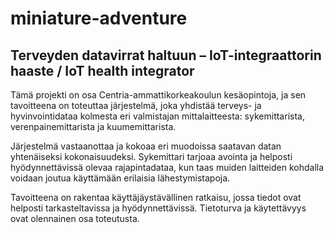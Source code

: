 # miniature-adventure

## Terveyden datavirrat haltuun – IoT-integraattorin haaste / IoT health integrator

Tämä projekti on osa Centria-ammattikorkeakoulun kesäopintoja, ja sen tavoitteena on toteuttaa järjestelmä, joka yhdistää terveys- ja hyvinvointidataa kolmesta eri valmistajan mittalaitteesta: sykemittarista, verenpainemittarista ja kuumemittarista.

Järjestelmä vastaanottaa ja kokoaa eri muodoissa saatavan datan yhtenäiseksi kokonaisuudeksi. Sykemittari tarjoaa avointa ja helposti hyödynnettävissä olevaa rajapintadataa, kun taas muiden laitteiden kohdalla voidaan joutua käyttämään erilaisia lähestymistapoja.

Tavoitteena on rakentaa käyttäjäystävällinen ratkaisu, jossa tiedot ovat helposti tarkasteltavissa ja hyödynnettävissä. Tietoturva ja käytettävyys ovat olennainen osa toteutusta.
